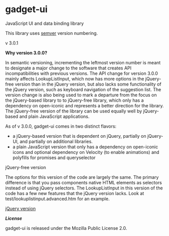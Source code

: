 gadget-ui
=========

JavaScript UI and data binding library

This library uses [semver](http://semver.org/) version numbering.

v 3.0.1

**Why version 3.0.0?**

In semantic versioning, incrementing the leftmost version number is meant to designate a major change to the software that creates API incompatibilities with
previous versions. The API change for version 3.0.0 mainly affects LookupListInput, which now has more options in the jQuery-free version than in the jQuery version, but 
also lacks some functionality of the jQuery version, such as keyboard navigation of the suggestion list.  The version change is also being used to mark a departure from the 
focus on the jQuery-based library to to jQuery-free library, which only has a dependency on open-iconic and represents a better direction for the library. The jQuery-free 
version of the library can be used equally well by jQuery-based and plain JavaScript applications.

As of v 3.0.0, gadget-ui comes in two distinct flavors:

- a jQuery-based version that is dependent on jQuery, partially on jQuery-UI, and partially on additional libraries.
- a plain JavaScript version that only has a dependency on open-iconic icons and optional dependency on Velocity (to enable animations) and polyfills for promises and queryselector


jQuery-free version

The options for this version of the code are largely the same. The primary difference is that you pass components native HTML elements as selectors instead of using jQuery selectors.
The LookupListInput in this version of the code has a few new features that the jQuery version lacks. Look at test/lookuplistinput.advanced.htm for an example.

[jQuery version](jquery.MD)

***License*** 

gadget-ui is released under the Mozilla Public License 2.0.
